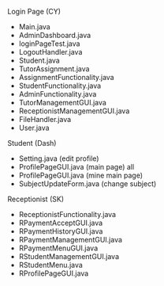 Login Page (CY)
  - Main.java
  - AdminDashboard.java
  - loginPageTest.java
  - LogoutHandler.java
  - Student.java
  - TutorAssignment.java
  - AssignmentFunctionality.java
  - StudentFunctionality.java
  - AdminFunctionality.java
  - TutorManagementGUI.java
  - ReceptionistManagementGUI.java
  - FileHandler.java
  - User.java

Student (Dash)
  - Setting.java (edit profile)
  - ProfilePageGUI.java (main page) all
  - ProfilePageGUI.java (mine main page)
  - SubjectUpdateForm.java (change subject)

Receptionist (SK)
  - ReceptionistFunctionality.java
  - RPaymentAcceptGUI.java
  - RPaymentHistoryGUI.java
  - RPaymentManagementGUI.java
  - RPaymentMenuGUI.java
  - RStudentManagementGUI.java
  - RStudentMenu.java
  - RProfilePageGUI.java

